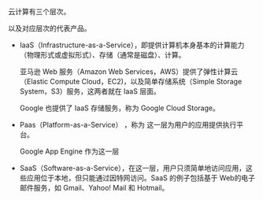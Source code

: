 云计算有三个层次。

以及对应层次的代表产品。

* IaaS（Infrastructure-as-a-Service），即提供计算机本身基本的计算能力（物理形式或虚拟形式）、存储（通常是磁盘）、计算。

  亚马逊 Web 服务（Amazon Web Services，AWS）提供了弹性计算云（Elastic Compute Cloud，EC2)，以及简单存储系统（Simple Storage System，S3）服务，这两者就在 IaaS 层面。

  Google 也提供了 IaaS 存储服务，称为 Google Cloud Storage。

* Paas（Platform-as-a-Service） ，称为 这一层为用户的应用提供执行平台。

  Google App Engine 作为这一层

* SaaS（Software-as-a-Service），在这一层，用户只须简单地访问应用，这些应用位于本地，但只能通过因特网访问。SaaS 的例子包括基于 Web的电子邮件服务，如 Gmail、Yahoo! Mail 和 Hotmail。







